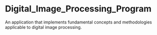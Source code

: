 # Digital_Image_Processing_Program
An application that implements fundamental concepts and methodologies applicable to digital image processing.  
